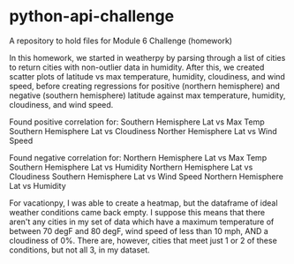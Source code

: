 # python-api-challenge
A repository to hold files for Module 6 Challenge (homework)

In this homework, we started in weatherpy by parsing through a list of cities to return cities with non-outlier data in humidity.
After this, we created scatter plots of latitude vs max temperature, humidity, cloudiness, and wind speed, before creating regressions for positive (northern hemisphere) and negative (southern hemisphere) latitude against max temperature, humidity, cloudiness, and wind speed.

Found positive correlation for:
Southern Hemisphere Lat vs Max Temp
Southern Hemisphere Lat vs Cloudiness
Norther Hemisphere Lat vs Wind Speed

Found negative correlation for:
Northern Hemisphere Lat vs Max Temp
Southern Hemisphere Lat vs Humidity
Northern Hemisphere Lat vs Cloudiness
Southern Hemisphere Lat vs Wind Speed
Northern Hemisphere Lat vs Humidity

For vacationpy, I was able to create a heatmap, but the dataframe of ideal weather conditions came back empty. I suppose this means that there aren't any cities in my set of data which have a maximum temperature of between 70 degF and 80 degF,  wind speed of less than 10 mph, AND a cloudiness of 0%. There are, however, cities that meet just 1 or 2 of these conditions, but not all 3, in my dataset.